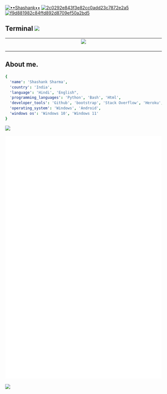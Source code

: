 <a href="https://ibb.co/x661ksC"><img src="https://i.ibb.co/x661ksC/2c5aaf9f229d1146d9ec5371b30d5a32.jpg" alt="••Shashank••" border="0"></a>
<a href="https://ibb.co/GC9JRyn"><img src="https://i.ibb.co/GC9JRyn/2c0292e843f3e82cc0add23c7872e2a5.jpg" alt="2c0292e843f3e82cc0add23c7872e2a5" border="0"></a>
<a href="https://ibb.co/f4Qmw94"><img src="https://i.ibb.co/f4Qmw94/f9d881982c84ffd892d8709ef50a2bd5.jpg" alt="f9d881982c84ffd892d8709ef50a2bd5" border="0"></a>

## Terminal <img src="https://raw.githubusercontent.com/KennedyProject/KEN-UBOT/KEN-UBOT/resources/extras/Kenpurple.gif" width="40px">
<table>
  <td align="center">
    <img src="https://github.com/theshashankk/theshashankk/blob/main/assets/terminal.svg">
    <img width="900" height="1" alt="">
  </td>
</table>

## About me.

```yml
{
  'name': 'Shashank Sharma',
  'country': 'India',
  'language': 'Hindi', 'English",
  'programming_languages': 'Python', 'Bash', 'Html',
  'developer_tools': 'Github', 'bootstrap', 'Stack Overflow', 'Heroku', 'Digital ocean', 'railway', 'Mongodb',
  'operating_system': 'Windows', 'Android',
  'windows os': 'Windows 10', 'Windows 11'
}
```

<a href="theshashank.me"><img src="https://user-images.githubusercontent.com/73097560/115834477-dbab4500-a447-11eb-908a-139a6edaec5c.gif"></a>

<p align="center"><img src="github-metrics.svg" alt="ok vai" /></p>

<a href="theshashank.me"><img src="https://user-images.githubusercontent.com/73097560/115834477-dbab4500-a447-11eb-908a-139a6edaec5c.gif"></a>
